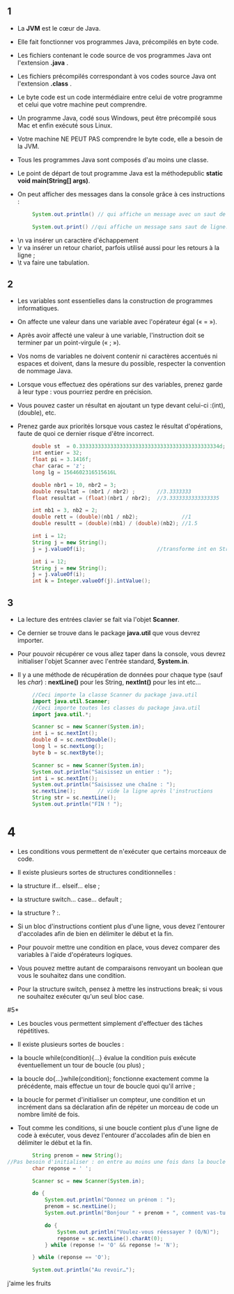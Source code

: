 ## 1
* La **JVM** est le cœur de Java.

* Elle fait fonctionner vos programmes Java, précompilés en byte code.

* Les fichiers contenant le code source de vos programmes Java ont l'extension **.java** .

* Les fichiers précompilés correspondant à vos codes source Java ont l'extension **.class** .

* Le byte code est un code intermédiaire entre celui de votre programme et celui que votre machine peut comprendre.

* Un programme Java, codé sous Windows, peut être précompilé sous Mac et enfin exécuté sous Linux.

* Votre machine NE PEUT PAS comprendre le byte code, elle a besoin de la JVM.

* Tous les programmes Java sont composés d'au moins une classe.

* Le point de départ de tout programme Java est la méthodepublic **static void main(String[] args)**.

* On peut afficher des messages dans la console grâce à ces instructions :
```java
        System.out.println() // qui affiche un message avec un saut de ligne à la fin ;

        System.out.print() //qui affiche un message sans saut de ligne.
```
* \n va insérer un caractère d'échappement
* \r va insérer un retour chariot, parfois utilisé aussi pour les retours à la ligne ;
* \t va faire une tabulation.

## 2
* Les variables sont essentielles dans la construction de programmes informatiques.

* On affecte une valeur dans une variable avec l'opérateur égal (« = »).

* Après avoir affecté une valeur à une variable, l'instruction doit se terminer par un point-virgule (« ; »).

* Vos noms de variables ne doivent contenir ni caractères accentués ni espaces et doivent, dans la mesure du possible, respecter la convention de nommage Java.

* Lorsque vous effectuez des opérations sur des variables, prenez garde à leur type : vous pourriez perdre en précision.

* Vous pouvez caster un résultat en ajoutant un type devant celui-ci :(int),(double), etc.

* Prenez garde aux priorités lorsque vous castez le résultat d'opérations, faute de quoi ce dernier risque d'être incorrect.

```java
        double st  = 0.333333333333333333333333333333333333333333334d;
        int entier = 32;
        float pi = 3.1416f;
        char carac = 'z';
        long lg = 1564602316515616L

        double nbr1 = 10, nbr2 = 3;
        double resultat = (nbr1 / nbr2) ;       //3.3333333    
        float resultat = (float)(nbr1 / nbr2);  //3.3333333333333335

        int nb1 = 3, nb2 = 2;
        double rett = (double)(nb1 / nb2);              //1
        double resultt = (double)(nb1) / (double)(nb2); //1.5

        int i = 12;
        String j = new String();
        j = j.valueOf(i);                       //transforme int en String

        int i = 12;
        String j = new String();
        j = j.valueOf(i);
        int k = Integer.valueOf(j).intValue();

```


## 3

* La lecture des entrées clavier se fait via l'objet **Scanner**.

* Ce dernier se trouve dans le package **java.util** que vous devrez importer.

* Pour pouvoir récupérer ce vous allez taper dans la console, vous devrez initialiser l'objet Scanner avec l'entrée standard, **System.in**.

* Il y a une méthode de récupération de données pour chaque type (sauf les *char*) : **nextLine()** pour les String, **nextInt()** pour les int etc...

```java
        //Ceci importe la classe Scanner du package java.util
        import java.util.Scanner;
        //Ceci importe toutes les classes du package java.util
        import java.util.*;

        Scanner sc = new Scanner(System.in);
        int i = sc.nextInt();
        double d = sc.nextDouble();
        long l = sc.nextLong();
        byte b = sc.nextByte();

        Scanner sc = new Scanner(System.in);
        System.out.println("Saisissez un entier : ");
        int i = sc.nextInt();
        System.out.println("Saisissez une chaîne : ");
        sc.nextLine();       // vide la ligne après l'instructions 
        String str = sc.nextLine();
        System.out.println("FIN ! ");
```
# 4


* Les conditions vous permettent de n'exécuter que certains morceaux de code.

* Il existe plusieurs sortes de structures conditionnelles :

* la structure if... elseif... else ;

* la structure switch... case... default ;

* la structure  ? :.

* Si un bloc d'instructions contient plus d'une ligne, vous devez l'entourer d'accolades afin de bien en délimiter le début et la fin.

* Pour pouvoir mettre une condition en place, vous devez comparer des variables à l'aide d'opérateurs logiques.

* Vous pouvez mettre autant de comparaisons renvoyant un boolean que vous le souhaitez dans une condition.

* Pour la structure switch, pensez à mettre les instructions break; si vous ne souhaitez exécuter qu'un seul bloc case.


#5* 
* Les boucles vous permettent simplement d'effectuer des tâches répétitives.

* Il existe plusieurs sortes de boucles :

* la boucle while(condition){…} évalue la condition puis exécute éventuellement un tour de boucle (ou plus) ;

* la boucle do{…}while(condition); fonctionne exactement comme la précédente, mais effectue un tour de boucle quoi qu'il arrive ;

* la boucle for permet d'initialiser un compteur, une condition et un incrément dans sa déclaration afin de répéter un morceau de code un nombre limité de fois.

* Tout comme les conditions, si une boucle contient plus d'une ligne de code à exécuter, vous devez l'entourer d'accolades afin de bien en délimiter le début et la fin.


```java
        String prenom = new String();
//Pas besoin d'initialiser : on entre au moins une fois dans la boucle !
        char reponse = ' ';

        Scanner sc = new Scanner(System.in);

        do {
            System.out.println("Donnez un prénom : ");
            prenom = sc.nextLine();
            System.out.println("Bonjour " + prenom + ", comment vas-tu ?");

            do {
                System.out.println("Voulez-vous réessayer ? (O/N)");
                reponse = sc.nextLine().charAt(0);
            } while (reponse != 'O' && reponse != 'N');

        } while (reponse == 'O');

        System.out.println("Au revoir…");
```


j'aime les fruits
